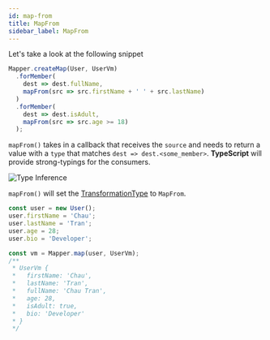 ```yaml
---
id: map-from
title: MapFrom
sidebar_label: MapFrom
---
```


Let's take a look at the following snippet

```typescript
Mapper.createMap(User, UserVm)
  .forMember(
    dest => dest.fullName,
    mapFrom(src => src.firstName + ' ' + src.lastName)
  )
  .forMember(
    dest => dest.isAdult,
    mapFrom(src => src.age >= 18)
  );
```

`mapFrom()` takes in a callback that receives the `source` and needs to return a value with a `type` that matches `dest => dest.<some_member>`.
**TypeScript** will provide strong-typings for the consumers.

![Type Inference](https://p42.f3.n0.cdn.getcloudapp.com/items/2NuBpGo7/Screen%20Recording%202020-03-20%20at%2003.08%20PM.gif?v=827421e292a75bf9fc33c511f4336abc)

`mapFrom()` will set the [TransformationType](../../../guides/basic-concept.md#mappingtransformation) to `MapFrom`.

```typescript
const user = new User();
user.firstName = 'Chau';
user.lastName = 'Tran';
user.age = 28;
user.bio = 'Developer';

const vm = Mapper.map(user, UserVm);
/**
 * UserVm {
 *   firstName: 'Chau',
 *   lastName: 'Tran',
 *   fullName: 'Chau Tran',
 *   age: 28,
 *   isAdult: true,
 *   bio: 'Developer'
 * }
 */
```
